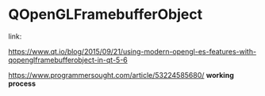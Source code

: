 # QOpenGLFramebufferObject

link:

https://www.qt.io/blog/2015/09/21/using-modern-opengl-es-features-with-qopenglframebufferobject-in-qt-5-6

https://www.programmersought.com/article/53224585680/ **working process**

